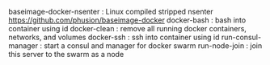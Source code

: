 baseimage-docker-nsenter	: Linux compiled stripped nsenter https://github.com/phusion/baseimage-docker
docker-bash			: bash into container using id
docker-clean			: remove all running docker containers, networks, and volumes
docker-ssh			: ssh into container using id
run-consul-manager		: start a consul and manager for docker swarm
run-node-join			: join this server to the swarm as a node
